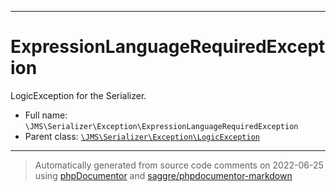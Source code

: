 ***

# ExpressionLanguageRequiredException

LogicException for the Serializer.



* Full name: `\JMS\Serializer\Exception\ExpressionLanguageRequiredException`
* Parent class: [`\JMS\Serializer\Exception\LogicException`](./LogicException.md)






***
> Automatically generated from source code comments on 2022-06-25 using [phpDocumentor](http://www.phpdoc.org/) and [saggre/phpdocumentor-markdown](https://github.com/Saggre/phpDocumentor-markdown)
